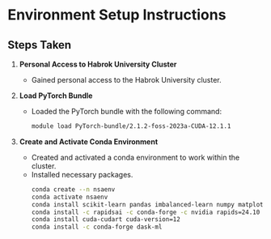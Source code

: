 # Environment Setup Instructions

## Steps Taken

1. **Personal Access to Habrok University Cluster**
    - Gained personal access to the Habrok University cluster.

2. **Load PyTorch Bundle**
    - Loaded the PyTorch bundle with the following command:
        ```bash
        module load PyTorch-bundle/2.1.2-foss-2023a-CUDA-12.1.1
        ```
3. **Create and Activate Conda Environment**
    - Created and activated a conda environment to work within the cluster.
    - Installed necessary packages.
        ```bash
        conda create --n nsaenv
        conda activate nsaenv
        conda install scikit-learn pandas imbalanced-learn numpy matplotlib ipykernel joblib
        conda install -c rapidsai -c conda-forge -c nvidia rapids=24.10 python=3.12 'cuda-version>=12.0,<=12.5'
        conda install cuda-cudart cuda-version=12
        conda install -c conda-forge dask-ml
        ```
